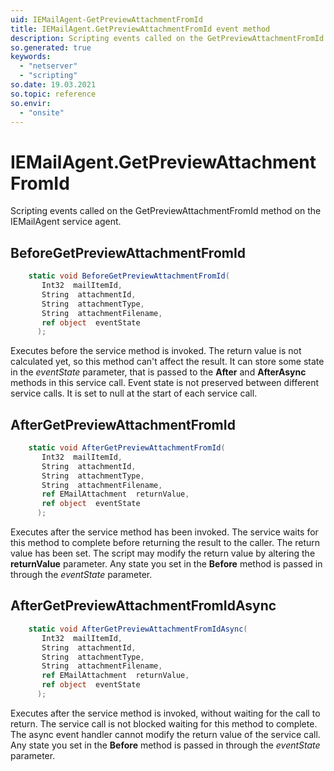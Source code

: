 ```yaml
---
uid: IEMailAgent-GetPreviewAttachmentFromId
title: IEMailAgent.GetPreviewAttachmentFromId event method
description: Scripting events called on the GetPreviewAttachmentFromId method on the IEMailAgent service agent.
so.generated: true
keywords:
  - "netserver"
  - "scripting"
so.date: 19.03.2021
so.topic: reference
so.envir:
  - "onsite"
---
```

# IEMailAgent.GetPreviewAttachmentFromId

Scripting events called on the <see cref='M:SuperOffice.CRM.Services.IEMailAgent.GetPreviewAttachmentFromId'>GetPreviewAttachmentFromId</see> method on the <see cref='IEMailAgent'>IEMailAgent</see>  service agent.

## BeforeGetPreviewAttachmentFromId
```cs
    static void BeforeGetPreviewAttachmentFromId(
       Int32  mailItemId,
       String  attachmentId,
       String  attachmentType,
       String  attachmentFilename,
       ref object  eventState
      );
```
Executes before the service method is invoked.
The return value is not calculated yet, so this method can't affect the result.
It can store some state in the *eventState* parameter, that is passed to the **After** and **AfterAsync** methods in this service call.
Event state is not preserved between different service calls. It is set to null at the start of each service call.
## AfterGetPreviewAttachmentFromId
```cs
    static void AfterGetPreviewAttachmentFromId(
       Int32  mailItemId,
       String  attachmentId,
       String  attachmentType,
       String  attachmentFilename,
       ref EMailAttachment  returnValue,
       ref object  eventState
      );
```
Executes after the service method has been invoked. The service waits for this method to complete before returning the result to the caller.
The return value has been set. The script may modify the return value by altering the **returnValue** parameter.
Any state you set in the **Before** method is passed in through the *eventState* parameter.
## AfterGetPreviewAttachmentFromIdAsync
```cs
    static void AfterGetPreviewAttachmentFromIdAsync(
       Int32  mailItemId,
       String  attachmentId,
       String  attachmentType,
       String  attachmentFilename,
       ref EMailAttachment  returnValue,
       ref object  eventState
      );
```
Executes after the service method is invoked, without waiting for the call to return.
The service call is not blocked waiting for this method to complete.
The async event handler cannot modify the return value of the service call.
Any state you set in the **Before** method is passed in through the *eventState* parameter.

